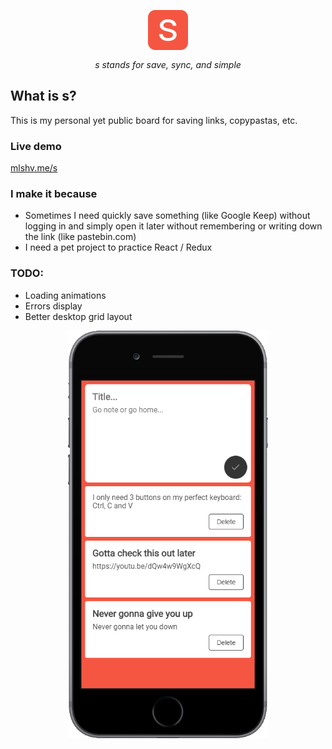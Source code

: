 <p align="center">
  <img src="public/favicon.ico" style="margin-bottom: 12px;" />
  <br />
  <i>s stands for save, sync, and simple</i>
</p>


## What is s?
This is my personal yet public board for saving links, copypastas, etc.

### Live demo
[mlshv.me/s](http://mlshv.me/s)

### I make it because
* Sometimes I need quickly save something (like Google Keep) without logging in and simply open it later without remembering or writing down the link (like pastebin.com)
* I need a pet project to practice React / Redux

### TODO:
* Loading animations
* Errors display
* Better desktop grid layout

<p align="center">
  <img src="screenshot.png" width="320" />
</p>
